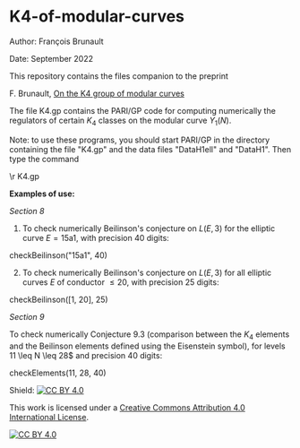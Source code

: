# K4-of-modular-curves

Author: François Brunault

Date: September 2022

This repository contains the files companion to the preprint

F. Brunault, [On the K4 group of modular curves](https://arxiv.org/abs/2009.07614)

The file K4.gp contains the PARI/GP code for computing numerically the regulators of certain $K_4$ classes on the modular curve $Y_1(N)$.

Note: to use these programs, you should start PARI/GP in the directory containing the file "K4.gp" and the data files "DataH1ell" and "DataH1". Then type the command

\r K4.gp

**Examples of use:**

*Section 8*

1) To check numerically Beilinson's conjecture on $L(E,3)$ for the elliptic curve $E = \textrm{15a1}$, with precision 40 digits:

checkBeilinson("15a1", 40)

2) To check numerically Beilinson's conjecture on $L(E,3)$ for all elliptic curves $E$ of conductor $\leq 20$, with precision 25 digits:

checkBeilinson([1, 20], 25)

*Section 9*

To check numerically Conjecture 9.3 (comparison between the $K_4$ elements and the Beilinson elements defined using the Eisenstein symbol), for levels 11 \leq N \leq 28$ and precision 40 digits:

checkElements(11, 28, 40)



Shield: [![CC BY 4.0][cc-by-shield]][cc-by]

This work is licensed under a
[Creative Commons Attribution 4.0 International License][cc-by].

[![CC BY 4.0][cc-by-image]][cc-by]

[cc-by]: http://creativecommons.org/licenses/by/4.0/
[cc-by-image]: https://i.creativecommons.org/l/by/4.0/88x31.png
[cc-by-shield]: https://img.shields.io/badge/License-CC%20BY%204.0-lightgrey.svg
